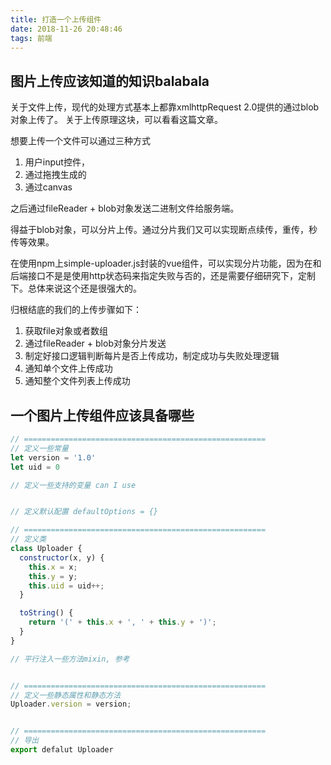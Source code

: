 ```yaml
---
title: 打造一个上传组件
date: 2018-11-26 20:48:46
tags: 前端
---
```


## 图片上传应该知道的知识balabala

关于文件上传，现代的处理方式基本上都靠xmlhttpRequest 2.0提供的通过blob对象上传了。
关于上传原理这块，可以看看这篇文章。

想要上传一个文件可以通过三种方式
1. 用户input控件，
2. 通过拖拽生成的
3. 通过canvas

之后通过fileReader + blob对象发送二进制文件给服务端。

得益于blob对象，可以分片上传。通过分片我们又可以实现断点续传，重传，秒传等效果。

在使用npm上simple-uploader.js封装的vue组件，可以实现分片功能，因为在和后端接口不是是使用http状态码来指定失败与否的，还是需要仔细研究下，定制下。总体来说这个还是很强大的。


归根结底的我们的上传步骤如下：
1. 获取file对象或者数组
2. 通过fileReader + blob对象分片发送
3. 制定好接口逻辑判断每片是否上传成功，制定成功与失败处理逻辑
4. 通知单个文件上传成功
5. 通知整个文件列表上传成功

## 一个图片上传组件应该具备哪些

```js
// ======================================================
// 定义一些常量
let version = '1.0'
let uid = 0

// 定义一些支持的变量 can I use


// 定义默认配置 defaultOptions = {}

// ======================================================
// 定义类
class Uploader {
  constructor(x, y) {
    this.x = x;
    this.y = y;
    this.uid = uid++;
  }

  toString() {
    return '(' + this.x + ', ' + this.y + ')';
  }
}

// 平行注入一些方法mixin, 参考


// ======================================================
// 定义一些静态属性和静态方法
Uploader.version = version;


// ======================================================
// 导出
export defalut Uploader
```
